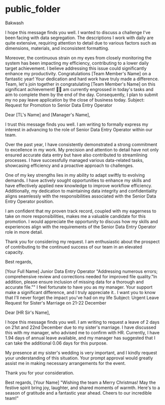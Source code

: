 # public_folder
Bakwash

I hope this message finds you well. I wanted to discuss a challenge I've been facing with data segregation. The descriptions I work with daily are quite extensive, requiring attention to detail due to various factors such as dimensions, materials, and inconsistent formatting.

Moreover, the continuous strain on my eyes from closely monitoring the system has been impacting my efficiency, contributing to a lower daily target achievement. I believe addressing this issue could significantly enhance my productivity.
Congratulations [Team Member's Name] on a fantastic year! Your dedication and hard work have truly made a difference. Team, let's join together in congratulating [Team Member's Name] on this significant achievement! 🎉👏
am currently engrossed in today's tasks and aim to complete them by the end of the day. Consequently, I plan to submit my no pay leave application by the close of business today.
Subject: Request for Promotion to Senior Data Entry Operator

Dear [TL's Name] and [Manager's Name],

I trust this message finds you well. I am writing to formally express my interest in advancing to the role of Senior Data Entry Operator within our team.

Over the past year, I have consistently demonstrated a strong commitment to excellence in my work. My precision and attention to detail have not only ensured accurate data entry but have also contributed to streamlining processes. I have successfully managed various data-related tasks, showcasing efficiency and a proactive approach to challenges.

One of my key strengths lies in my ability to adapt swiftly to evolving demands. I have actively sought opportunities to enhance my skills and have effectively applied new knowledge to improve workflow efficiency. Additionally, my dedication to maintaining data integrity and confidentiality aligns seamlessly with the responsibilities associated with the Senior Data Entry Operator position.

I am confident that my proven track record, coupled with my eagerness to take on more responsibilities, makes me a valuable candidate for this promotion. I would appreciate the opportunity to discuss how my skills and experiences align with the requirements of the Senior Data Entry Operator role in more detail.

Thank you for considering my request. I am enthusiastic about the prospect of contributing to the continued success of our team in an elevated capacity.

Best regards,

[Your Full Name]
Junior Data Entry Operator
"Addressing numerous errors; comprehensive review and corrections needed for improved file quality."In addition, please ensure inclusion of missing data for a thorough and accurate file.""
I feel fortunate to have you as my manager. Your support make a significant difference, and I truly appreciate it.. I want you to know that I'll never forget the impact you've had on my life 
Subject: Urgent Leave Request for Sister's Marriage on 21-22 December

Dear [HR Sir's Name],

I hope this message finds you well. I am writing to request a leave of 2 days on 21st and 22nd December due to my sister's marriage. I have discussed this with my manager, who advised me to confirm with HR. Currently, I have 1.94 days of annual leave available, and my manager has suggested that I can take the additional 0.06 days for this purpose.

My presence at my sister's wedding is very important, and I kindly request your understanding of this situation. Your prompt approval would greatly assist me in making necessary arrangements for the event.

Thank you for your consideration.

Best regards, [Your Name]
"Wishing the team a Merry Christmas! May the festive spirit bring joy, laughter, and shared moments of warmth. Here's to a season of gratitude and a fantastic year ahead. Cheers to our incredible team!"

